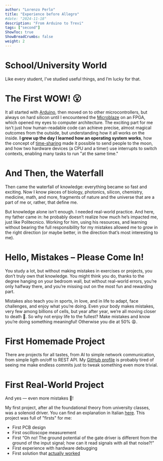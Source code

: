 ```yaml
---
author: "Lorenzo Perlo"
title: "Experience before Allegro"
#date: "2024-11-18"
description: "From Arduino to Trevi"
tags: ["second"]
ShowToc: true
ShowBreadCrumbs: false
weight: 2
---
```


# School/University World

Like every student, I’ve studied useful things, and I’m lucky for that.

# The First WOW! 😮

It all started with [Arduino](https://www.arduino.cc/), then moved on to other microcontrollers, but always on hard silicon until I encountered the [Microblaze](https://www.amd.com/en/products/software/adaptive-socs-and-fpgas/microblaze.html) on an FPGA, which opened my eyes to computer architecture. The exciting part for me isn't just how human-readable code can achieve precise, almost magical outcomes from the outside, but understanding how it all works on the inside. **I grew up the day I learned how an operating system works**, how the concept of [time-sharing](https://en.wikipedia.org/wiki/Time-sharing) made it possible to send people to the moon, and how two hardware devices (a CPU and a timer) use interrupts to switch contexts, enabling many tasks to run "at the same time."

# And Then, the Waterfall

Then came the waterfall of knowledge: everything became so fast and exciting. Now I know pieces of biology, photonics, silicon, chemistry, medicine, math, and more, fragments of nature and the universe that are a part of me or, rather, that define me.

But knowledge alone isn’t enough. I needed real-world practice. And here, my father came in: he probably doesn’t realize how much he’s impacted me, just like Politecnico. Working for him, using his resources, and learning without bearing the full responsibility for my mistakes allowed me to grow in the right direction (or maybe better, in the direction that’s most interesting to me).

# Hello, Mistakes – Please Come In!

You study a lot, but without making mistakes in exercises or projects, you don’t truly own that knowledge. You might think you do, thanks to the degree hanging on your bedroom wall, but without real-world errors, you’re only halfway there, and you’re missing out on the most fun and rewarding part.

Mistakes also teach you in sports, in love, and in life to adapt, face challenges, and enjoy what you’re doing. Even your body makes mistakes, very few among billions of cells, but year after year, we’re all moving closer to death 👻. So why not enjoy life to the fullest? Make mistakes and know you’re doing something meaningful! Otherwise you die at 50% 😩.

# First Homemade Project

There are projects for all tastes, from AI to simple network communication, from simple ligth on/off to REST API. My [GitHub profile](https://github.com/TIT8) is probably tired of seeing me make endless commits just to tweak something even more trivial.

# First Real-World Project

And yes — even more mistakes 🤬!  

My first project, after all the foundational theory from university classes, was a solenoid driver. You can find an explanation in Italian [here](https://tit8.github.io/Trevi.pdf). This project was full of "firsts" for me:
- First PCB design
- First oscilloscope measurement
- First “Oh no! The ground potential of the gate driver is different from the ground of the input signal; how can it read signals with all that noise?!”
- First experience with hardware debugging
- First solution that [actually worked](https://www.youtube.com/shorts/-YOWk_cKE1k)